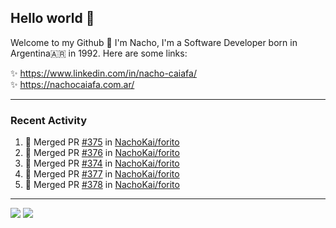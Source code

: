 ## Hello world 👋  
Welcome to my Github 🧙‍ I'm Nacho, I'm a Software Developer born in Argentina🇦🇷 in 1992. Here are some links:  
  
✨ https://www.linkedin.com/in/nacho-caiafa/  
✨ https://nachocaiafa.com.ar/  

---

### Recent Activity

<!--START_SECTION:activity-->
1. 🎉 Merged PR [#375](https://github.com/NachoKai/forito/pull/375) in [NachoKai/forito](https://github.com/NachoKai/forito)
2. 🎉 Merged PR [#376](https://github.com/NachoKai/forito/pull/376) in [NachoKai/forito](https://github.com/NachoKai/forito)
3. 🎉 Merged PR [#374](https://github.com/NachoKai/forito/pull/374) in [NachoKai/forito](https://github.com/NachoKai/forito)
4. 🎉 Merged PR [#377](https://github.com/NachoKai/forito/pull/377) in [NachoKai/forito](https://github.com/NachoKai/forito)
5. 🎉 Merged PR [#378](https://github.com/NachoKai/forito/pull/378) in [NachoKai/forito](https://github.com/NachoKai/forito)
<!--END_SECTION:activity-->

---

  <img src="https://github-readme-stats.vercel.app/api?username=NachoKai&theme=gruvbox&hide_border=true&include_all_commits=false&count_private=true">
  <img src="https://github-readme-streak-stats.herokuapp.com?user=NachoKai&theme=dark&hide_border=true&border_radius=6&date_format=j%20M%5B%20Y%5D">

